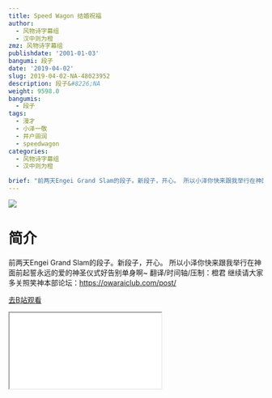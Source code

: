 ```yaml
---
title: Speed Wagon 结婚祝福
author:
  - 风物诗字幕组
  - 汉中则为橙
zmz: 风物诗字幕组
publishdate: '2001-01-03'
bangumi: 段子
date: '2019-04-02'
slug: 2019-04-02-NA-48023952
description: 段子&#8226;NA
weight: 9598.0
bangumis:
  - 段子
tags:
  - 漫才
  - 小泽一敬
  - 井户田润
  - speedwagon
categories:
  - 风物诗字幕组
  - 汉中则为橙

brief: "前两天Engei Grand Slam的段子。新段子，开心。 所以小泽你快来跟我举行在神面前起誓永远的爱的神圣仪式好告别单身啊~ 翻译/时间轴/压制：橙君 继续请大家多关照笑神本部论坛：https://owaraiclub.com/post/"
---
```

![](https://raw.githubusercontent.com/tcgriffith/owaraisite/master/static/tmpimg/91XhD1W.jpg)
# 简介  
前两天Engei Grand Slam的段子。新段子，开心。
所以小泽你快来跟我举行在神面前起誓永远的爱的神圣仪式好告别单身啊~
翻译/时间轴/压制：橙君
继续请大家多关照笑神本部论坛：https://owaraiclub.com/post/  

[去B站观看](https://www.bilibili.com/video/av48023952/)
<div class ="resp-container"><iframe class="testiframe" src="//player.bilibili.com/player.html?aid=48023952"", scrolling="no", allowfullscreen="true" > </iframe></div> 
